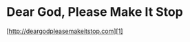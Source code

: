 # Dear God, Please Make It Stop
[http://deargodpleasemakeitstop.com][1]

[1]: http://deargodpleasemakeitstop.com
